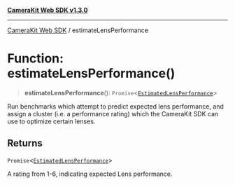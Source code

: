 [**CameraKit Web SDK v1.3.0**](../README.md)

***

[CameraKit Web SDK](../globals.md) / estimateLensPerformance

# Function: estimateLensPerformance()

> **estimateLensPerformance**(): `Promise`\<[`EstimatedLensPerformance`](../interfaces/EstimatedLensPerformance.md)\>

Run benchmarks which attempt to predict expected lens performance, and assign a cluster (i.e. a performance rating)
which the CameraKit SDK can use to optimize certain lenses.

## Returns

`Promise`\<[`EstimatedLensPerformance`](../interfaces/EstimatedLensPerformance.md)\>

A rating from 1-6, indicating expected Lens performance.

